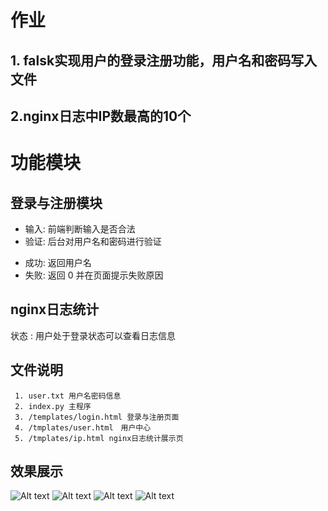 # 作业

## 1. falsk实现用户的登录注册功能，用户名和密码写入文件

## 2.nginx日志中IP数最高的10个

# 功能模块

## 登录与注册模块

 - 输入: 前端判断输入是否合法
 - 验证: 后台对用户名和密码进行验证
  + 成功: 返回用户名
  + 失败: 返回 0 并在页面提示失败原因

## nginx日志统计

  状态 : 用户处于登录状态可以查看日志信息

## 文件说明

```
 1. user.txt 用户名密码信息
 2. index.py 主程序
 3. /templates/login.html 登录与注册页面
 4. /tmplates/user.html　用户中心
 5. /tmplates/ip.html nginx日志统计展示页
 ```

 ## 效果展示

![Alt text]('https://github.com/51reboot/actual-15-homework/raw/master/four/yangyi/day04/login1.png')
![Alt text]('https://github.com/51reboot/actual-15-homework/raw/master/four/yangyi/day04/login2.png')
![Alt text]('https://github.com/51reboot/actual-15-homework/raw/master/four/yangyi/day04/login3.png')
![Alt text]('https://github.com/51reboot/actual-15-homework/raw/master/four/yangyi/day04/IP.png')


